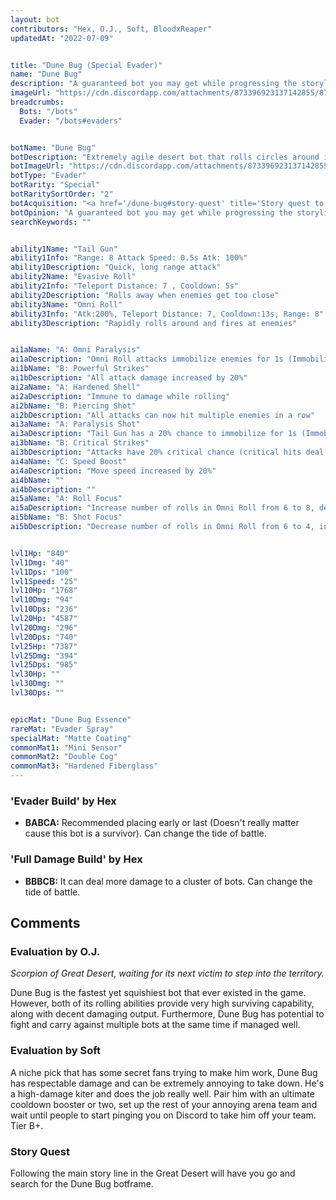 ```yaml
---
layout: bot
contributors: "Hex, O.J., Soft, BloodxReaper"
updatedAt: "2022-07-09"


title: "Dune Bug (Special Evader)"
name: "Dune Bug"
description: "A guaranteed bot you may get while progressing the storyline. Dune Bug may become your solid friend throughout the entire game being a sub dps/aoe unit with great survivability.\n- Feature: Takes almost no damage while rolling\n- Strength: Can potentially solo against several bots at once\n- Critical Drawback: Becomes extremely vulnerable when stunned"
imageUrl: "https://cdn.discordapp.com/attachments/873396923137142855/873397518774444032/dune_bug.png"
breadcrumbs:
  Bots: "/bots"
  Evader: "/bots#evaders"


botName: "Dune Bug"
botDescription: "Extremely agile desert bot that rolls circles around its opponents. Hard to pin down."
botImageUrl: "https://cdn.discordapp.com/attachments/873396923137142855/873397518774444032/dune_bug.png"
botType: "Evader"
botRarity: "Special"
botRaritySortOrder: "2"
botAcquisition: "<a href='/dune-bug#story-quest' title='Story quest to get Dune Bug'>Story Quest</a>"
botOpinion: "A guaranteed bot you may get while progressing the storyline. Dune Bug may become your solid friend throughout the entire game being a sub dps/aoe unit with great survivability."
searchKeywords: ""


ability1Name: "Tail Gun"
ability1Info: "Range: 8 Attack Speed: 0.5s Atk: 100%"
ability1Description: "Quick, long range attack"
ability2Name: "Evasive Roll"
ability2Info: "Teleport Distance: 7 , Cooldown: 5s"
ability2Description: "Rolls away when enemies get too close"
ability3Name: "Omni Roll"
ability3Info: "Atk:200%, Teleport Distance: 7, Cooldown:13s, Range: 8"
ability3Description: "Rapidly rolls around and fires at enemies"


ai1aName: "A: Omni Paralysis"
ai1aDescription: "Omni Roll attacks immobilize enemies for 1s (Immobilized bots can't move)"
ai1bName: "B: Powerful Strikes"
ai1bDescription: "All attack damage increased by 20%"
ai2aName: "A: Hardened Shell"
ai2aDescription: "Immune to damage while rolling"
ai2bName: "B: Piercing Shot"
ai2bDescription: "All attacks can now hit multiple enemies in a row"
ai3aName: "A: Paralysis Shot"
ai3aDescription: "Tail Gun has a 20% chance to immobilize for 1s (Immobilized bots can't move)"
ai3bName: "B: Critical Strikes"
ai3bDescription: "Attacks have 20% critical chance (critical hits deal double damage)"
ai4aName: "C: Speed Boost"
ai4aDescription: "Move speed increased by 20%"
ai4bName: ""
ai4bDescription: ""
ai5aName: "A: Roll Focus"
ai5aDescription: "Increase number of rolls in Omni Roll from 6 to 8, decrease damage by 25%"
ai5bName: "B: Shot Focus"
ai5bDescription: "Decrease number of rolls in Omni Roll from 6 to 4, increase damage by 100%"


lvl1Hp: "840"
lvl1Dmg: "40"
lvl1Dps: "100"
lvl1Speed: "25"
lvl10Hp: "1768"
lvl10Dmg: "94"
lvl10Dps: "236"
lvl20Hp: "4587"
lvl20Dmg: "296"
lvl20Dps: "740"
lvl25Hp: "7387"
lvl25Dmg: "394"
lvl25Dps: "985"
lvl30Hp: ""
lvl30Dmg: ""
lvl30Dps: ""


epicMat: "Dune Bug Essence"
rareMat: "Evader Spray"
specialMat: "Matte Coating"
commonMat1: "Mini Sensor"
commonMat2: "Double Cog"
commonMat3: "Hardened Fiberglass"
---
```


###  'Evader Build' by Hex

- **BABCA:** Recommended placing early or last (Doesn't really matter cause this bot is a survivor). Can change the tide of battle.

### 'Full Damage Build' by Hex
- **BBBCB:** It can deal more damage to a cluster of bots. Can change the tide of battle.

## Comments

### Evaluation by O.J.
*Scorpion of Great Desert, waiting for its next victim to step into the territory.*

Dune Bug is the fastest yet squishiest bot that ever existed in the game. However, both of its rolling abilities provide very high surviving capability, along with decent damaging output. Furthermore, Dune Bug has potential to fight and carry against multiple bots at the same time if managed well.

### Evaluation by Soft
A niche pick that has some secret fans trying to make him work, Dune Bug has respectable damage and can be extremely annoying to take down. He's a high-damage kiter and does the job really well. Pair him with an ultimate cooldown booster or two, set up the rest of your annoying arena team and wait until people to start pinging you on Discord to take him off your team. Tier B+.

### Story Quest
Following the main story line in the Great Desert will have you go and search for the Dune Bug botframe.

